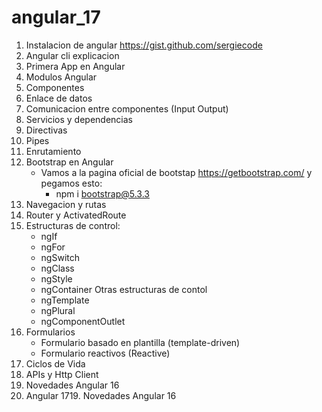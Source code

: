 # angular_17
1. Instalacion de angular
https://gist.github.com/sergiecode
2. Angular cli explicacion
3. Primera App en Angular
4. Modulos Angular
5. Componentes
6. Enlace de datos
7. Comunicacion entre componentes (Input Output)
8. Servicios y dependencias
9. Directivas
10. Pipes
11. Enrutamiento
12. Bootstrap en Angular
    - Vamos a la pagina oficial de bootstap https://getbootstrap.com/ y pegamos esto:
        - npm i bootstrap@5.3.3
13. Navegacion y rutas
14. Router y ActivatedRoute
15. Estructuras de control:
    - ngIf
    - ngFor
    - ngSwitch
    - ngClass
    - ngStyle
    - ngContainer
    Otras estructuras de contol
    - ngTemplate
    - ngPlural
    - ngComponentOutlet
16. Formularios
    - Formulario basado en plantilla (template-driven)
    - Formulario reactivos (Reactive)
17. Ciclos de Vida
18. APIs y Http Client
19. Novedades Angular 16
20. Angular 1719. Novedades Angular 16

